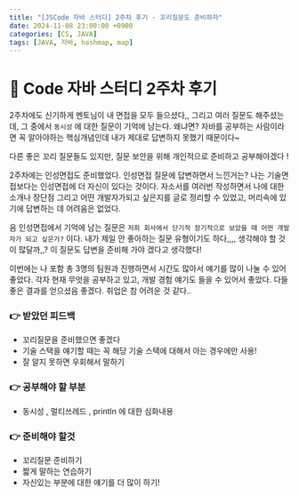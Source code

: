 ```yaml
---
title: "[JSCode 자바 스터디] 2주차 후기 - 꼬리질문도 준비하자"
date: 2024-11-08 23:00:00 +0900
categories: [CS, JAVA]
tags: [JAVA, 자바, hashmap, map]
---
```


# 📌 Code 자바 스터디 2주차 후기

2주차에도 신기하게 멘토님이 내 면접을 모두 들으셨다,, 그리고 여러 질문도 해주셨는데, 그 중에서 `동시성` 에 대한 질문이 기억에 남는다. 왜냐면? 자바를 공부하는 사람이라면 꼭 알아야하는 핵심개념인데 내가 제대로 답변하지 못했기 때문이다~

다른 좋은 꼬리 질문들도 있지만, 질문 보안을 위해 개인적으로 준비하고 공부해야겠다 !

2주차에는 인성면접도 준비했었다. 인성면접 질문에 답변하면서 느낀거는? 나는 기술면접보다는 인성면접에 더 자신이 있다는 것이다. 자소서를 여러번 작성하면서 나에 대한 소개나 장단점 그리고 어떤 개발자가되고 싶은지를 글로 정리할 수 있었고, 머리속에 있기에 답변하는 데 어려움은 없었다.

음 인성면접에서 기억에 남는 질문은 `저희 회사에서 단기적 장기적으로 보았을 때 어떤 개발자가 되고 싶은가?` 이다. 내가 제일 안 좋아하는 질문 유형이기도 하다,,,, 생각해야 할 것이 많달까,,? 이 질문도 답변을 준비해 가야 겠다고 생각했다!

이번에는 나 포함 총 3명의 팀원과 진행하면서 시간도 많아서 얘기를 많이 나눌 수 있어 좋았다. 각자 현재 무엇을 공부하고 있고, 개발 경험 얘기도 들을 수 있어서 좋았다. 다들 좋은 결과를 얻으셨음 좋겠다. 취업은 참 어려운 것 같다..

### 👉 받았던 피드백

- 꼬리질문을 준비했으면 좋겠다
- 기술 스택을 얘기할 때는 꼭 해당 기술 스택에 대해서 아는 경우에만 사용!
- 잘 알지 못하면 우회해서 말하기

### 👉 공부해야 할 부분

- 동시성 , 멀티쓰레드 , println 에 대한 심화내용

### 👉 준비해야 할것

- 꼬리질문 준비하기
- 짧게 말하는 연습하기
- 자신있는 부분에 대한 얘기를 더 많이 하기!
